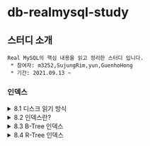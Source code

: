 # db-realmysql-study

## 스터디 소개

    Real MySQL의 핵심 내용을 읽고 정리한 스터디 입니다.
     * 참여자: m3252,SujungRim,yun,GuenhoHong
     * 기간: 2021.09.13 ~

### 인덱스

<details>
    <summary>8.1 디스크 읽기 방식</summary>
    <div markdown="1">
        - 8.1.1 하드 디스크 드라이버(HDD)와 솔리드 스테이트 드라이버(SSD) <br/>
        - 8.1.2 랜덤 I/O와 순차 I/O <br/>
        - Summary : 
    </div>
</details>
<details>
    <summary>8.2 인덱스란?</summary>
    <div markdown="1">
        - Summary : 
    </div>
</details>
<details>
    <summary>8.3 B-Tree 인덱스</summary>
    <div markdown="1">
        - 8.3.1 구조 및 특성 <br/>
        - 8.3.2 B-Tree 인덱스 키 추가 및 삭제 <br/>
        - 8.3.3 B-Tree 인덱스 사용에 영향을 미치는 순서 <br/>
        - 8.3.4 B-Tree 인덱스를 통한 데이터 읽기 <br/>
        - 8.3.5 다중 컬럼(Multi-column 인덱스) <br/>
        - 8.3.6 B-Tree 인덱스의 정렬 및 스캔 방향 <br/>
        - 8.3.7 B-Tree 인덱스의 가용성과 효율성 <br/>
        - Summary :
    </div>
</details>
<details>
    <summary>8.4 R-Tree 인덱스</summary>
    <div markdown="1">
        - 8.4.1 구조 및 특성<br/>
        - 8.4.2 R-Tree 인덱스의 용도<br/>
        - Summary : 
    </div>
</details>